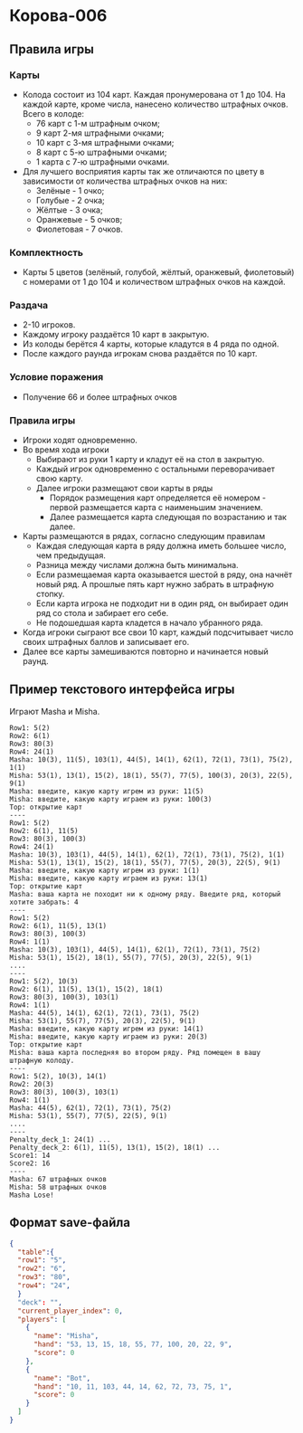 # Корова-006

## Правила игры

### Карты

* Колода состоит из 104 карт. Каждая пронумерована от 1 до 104. На каждой карте, кроме числа, нанесено количество штрафных очков. Всего в колоде:
  * 76 карт с 1-м штрафным очком;
  * 9 карт 2-мя штрафными очками;
  * 10 карт с 3-мя штрафными очками;
  * 8 карт с 5-ю штрафными очками;
  * 1 карта с 7-ю штрафными очками.
* Для лучшего восприятия карты так же отличаются по цвету в зависимости от количества штрафных очков на них:
  * Зелёные - 1 очко;
  * Голубые - 2 очка;
  * Жёлтые - 3 очка;
  * Оранжевые - 5 очков;
  * Фиолетовая - 7 очков.

### Комплектность

* Карты 5 цветов (зелёный, голубой, жёлтый, оранжевый, фиолетовый) с номерами от 1 до 104 и количеством штрафных очков на каждой.

### Раздача

* 2-10 игроков.
* Каждому игроку раздаётся 10 карт в закрытую.
* Из колоды берётся 4 карты, которые кладутся в 4 ряда по одной.
* После каждого раунда игрокам снова раздаётся по 10 карт.

### Условие поражения

* Получение 66 и более штрафных очков

### Правила игры

* Игроки ходят одновременно.
* Во время хода игроки
  * Выбирают из руки 1 карту и кладут её на стол в закрытую.
  * Каждый игрок одновременно с остальными переворачивает свою карту.
  * Далее игроки размещают свои карты в ряды
    * Порядок размещения карт определяется её номером - первой размещается карта с наименьшим значением.
    * Далее размещается карта следующая по возрастанию и так далее.
* Карты размещаются в рядах, согласно следующим правилам
  * Каждая следующая карта в ряду должна иметь большее число, чем предыдущая.
  * Разница между числами должна быть минимальна.
  * Если размещаемая карта оказывается шестой в ряду, она начнёт новый ряд. А прошлые пять карт нужно забрать в штрафную стопку.
  * Если карта игрока не подходит ни в один ряд, он выбирает один ряд со стола и забирает его себе.
  * Не подошедшая карта кладется в начало убранного ряда.
* Когда игроки сыграют все свои 10 карт, каждый подсчитывает число своих штрафных баллов и записывает его.
* Далее все карты замешиваются повторно и начинается новый раунд.

## Пример текстового интерфейса игры

Играют Masha и Misha.

```
Row1: 5(2)
Row2: 6(1)
Row3: 80(3)
Row4: 24(1)
Masha: 10(3), 11(5), 103(1), 44(5), 14(1), 62(1), 72(1), 73(1), 75(2), 1(1)
Misha: 53(1), 13(1), 15(2), 18(1), 55(7), 77(5), 100(3), 20(3), 22(5), 9(1)
Masha: введите, какую карту игрем из руки: 11(5)
Misha: введите, какую карту играем из руки: 100(3)
Top: открытие карт
----
Row1: 5(2)
Row2: 6(1), 11(5)
Row3: 80(3), 100(3)
Row4: 24(1)
Masha: 10(3), 103(1), 44(5), 14(1), 62(1), 72(1), 73(1), 75(2), 1(1)
Misha: 53(1), 13(1), 15(2), 18(1), 55(7), 77(5), 20(3), 22(5), 9(1)
Masha: введите, какую карту игрем из руки: 1(1)
Misha: введите, какую карту играем из руки: 13(1)
Top: открытие карт
Masha: ваша карта не походит ни к одному ряду. Введите ряд, который хотите забрать: 4
----
Row1: 5(2)
Row2: 6(1), 11(5), 13(1)
Row3: 80(3), 100(3)
Row4: 1(1)
Masha: 10(3), 103(1), 44(5), 14(1), 62(1), 72(1), 73(1), 75(2)
Misha: 53(1), 15(2), 18(1), 55(7), 77(5), 20(3), 22(5), 9(1)
....
----
Row1: 5(2), 10(3)
Row2: 6(1), 11(5), 13(1), 15(2), 18(1)
Row3: 80(3), 100(3), 103(1)
Row4: 1(1)
Masha: 44(5), 14(1), 62(1), 72(1), 73(1), 75(2)
Misha: 53(1), 55(7), 77(5), 20(3), 22(5), 9(1)
Masha: введите, какую карту игрем из руки: 14(1)
Misha: введите, какую карту играем из руки: 20(3)
Top: открытие карт
Misha: ваша карта последняя во втором ряду. Ряд помещен в вашу штрафную колоду.
----
Row1: 5(2), 10(3), 14(1)
Row2: 20(3)
Row3: 80(3), 100(3), 103(1)
Row4: 1(1)
Masha: 44(5), 62(1), 72(1), 73(1), 75(2)
Misha: 53(1), 55(7), 77(5), 22(5), 9(1)
....
----
Penalty_deck_1: 24(1) ...
Penalty_deck_2: 6(1), 11(5), 13(1), 15(2), 18(1) ...
Score1: 14
Score2: 16
----
Masha: 67 штрафных очков
Misha: 58 штрафных очков
Masha Lose!
```
## Формат save-файла

```json
{
  "table":{
  "row1": "5",
  "row2": "6",
  "row3": "80",
  "row4": "24",
  }
  "deck": "",
  "current_player_index": 0,
  "players": [
    {
      "name": "Misha",
      "hand": "53, 13, 15, 18, 55, 77, 100, 20, 22, 9",
      "score": 0
    },
    {
      "name": "Bot",
      "hand": "10, 11, 103, 44, 14, 62, 72, 73, 75, 1",
      "score": 0
    }
  ]
}